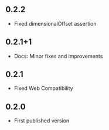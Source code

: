 ## 0.2.2
 * Fixed dimensionalOffset assertion

## 0.2.1+1
 * Docs: Minor fixes and improvements

## 0.2.1
 * Fixed Web Compatibility

## 0.2.0
 * First published version